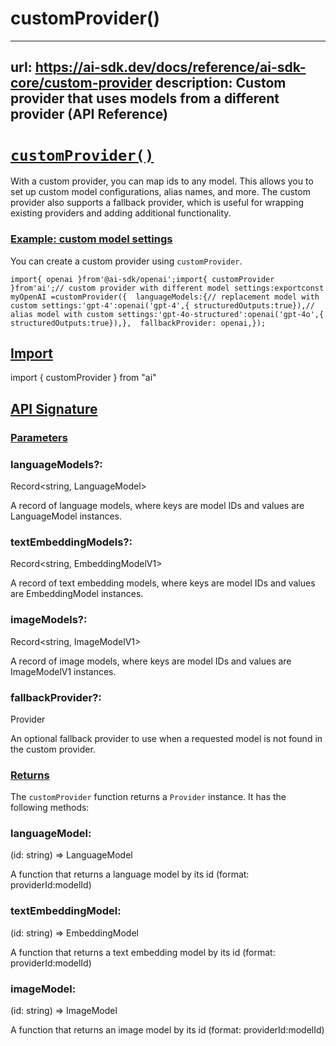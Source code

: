 # customProvider()


---
url: https://ai-sdk.dev/docs/reference/ai-sdk-core/custom-provider
description: Custom provider that uses models from a different provider (API Reference)
---


# [`customProvider()`](#customprovider)


With a custom provider, you can map ids to any model. This allows you to set up custom model configurations, alias names, and more. The custom provider also supports a fallback provider, which is useful for wrapping existing providers and adding additional functionality.


### [Example: custom model settings](#example-custom-model-settings)


You can create a custom provider using `customProvider`.

```
import{ openai }from'@ai-sdk/openai';import{ customProvider }from'ai';// custom provider with different model settings:exportconst myOpenAI =customProvider({  languageModels:{// replacement model with custom settings:'gpt-4':openai('gpt-4',{ structuredOutputs:true}),// alias model with custom settings:'gpt-4o-structured':openai('gpt-4o',{ structuredOutputs:true}),},  fallbackProvider: openai,});
```


## [Import](#import)


import {  customProvider } from "ai"


## [API Signature](#api-signature)



### [Parameters](#parameters)



### languageModels?:


Record<string, LanguageModel>

A record of language models, where keys are model IDs and values are LanguageModel instances.


### textEmbeddingModels?:


Record<string, EmbeddingModelV1<string>>

A record of text embedding models, where keys are model IDs and values are EmbeddingModel<string> instances.


### imageModels?:


Record<string, ImageModelV1>

A record of image models, where keys are model IDs and values are ImageModelV1 instances.


### fallbackProvider?:


Provider

An optional fallback provider to use when a requested model is not found in the custom provider.


### [Returns](#returns)


The `customProvider` function returns a `Provider` instance. It has the following methods:


### languageModel:


(id: string) => LanguageModel

A function that returns a language model by its id (format: providerId:modelId)


### textEmbeddingModel:


(id: string) => EmbeddingModel<string>

A function that returns a text embedding model by its id (format: providerId:modelId)


### imageModel:


(id: string) => ImageModel

A function that returns an image model by its id (format: providerId:modelId)
